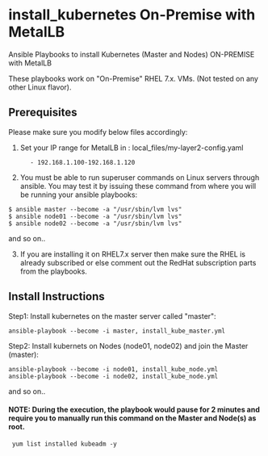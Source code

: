 # install_kubernetes On-Premise with MetalLB

Ansible Playbooks to install Kubernetes (Master and Nodes) ON-PREMISE with MetalLB

These playbooks work on "On-Premise" RHEL 7.x. VMs.
(Not tested on any other Linux flavor).

##  Prerequisites

Please make sure you modify below files accordingly:

1. Set your IP range for MetalLB in : local_files/my-layer2-config.yaml 

```
      - 192.168.1.100-192.168.1.120
```

2. You must be able to run superuser commands on Linux servers through ansible.
You may test it by issuing these command from where you will be running your ansible playbooks:


```
$ ansible master --become -a "/usr/sbin/lvm lvs"
$ ansible node01 --become -a "/usr/sbin/lvm lvs"
$ ansible node02 --become -a "/usr/sbin/lvm lvs"
```
and so on..

3. If you are installing it on RHEL7.x server then make sure the RHEL is already subscribed or else comment out the RedHat subscription parts from the playbooks.

## Install Instructions 

Step1: Install kubernetes on the master server called "master":

```
ansible-playbook --become -i master, install_kube_master.yml
```

Step2: Install kubernets on Nodes (node01, node02) and join the Master (master):

```
ansible-playbook --become -i node01, install_kube_node.yml
ansible-playbook --become -i node02, install_kube_node.yml
```

and so on..

#### NOTE: During the execution, the playbook would pause for 2 minutes and require you to manually run this command on the Master and Node(s) as root.

```
 yum list installed kubeadm -y
```
